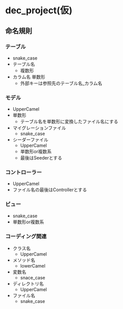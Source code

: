 # dec_project(仮)

## 命名規則

### テーブル
* snake_case
* テーブル名
  * 複数形
* カラム名 単数形
  * 外部キーは参照先のテーブル名_カラム名

### モデル
* UpperCamel
* 単数形
  * テーブル名を単数形に変換したファイル名にする
* マイグレーションファイル
  * snake_case
* シーダーファイル
  * UpperCamel
  * 単数形or複数系
  * 最後はSeederとする

### コントローラー
* UpperCamel
* ファイル名の最後はControllerとする

### ビュー
* snake_case
* 単数形or複数系

### コーディング関連
* クラス名
  * UpperCamel
* メソッド名
  * lowerCamel
* 変数名
  * snace_case
* ディレクトリ名
  * UpperCamel
* ファイル名
  * snake_case       
